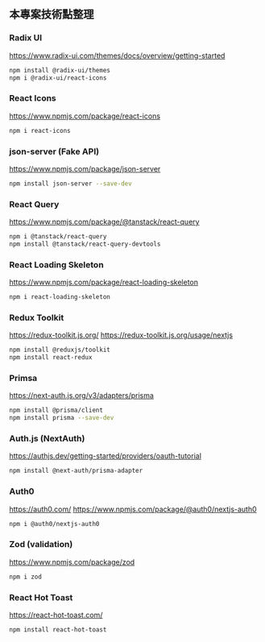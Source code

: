 ## 本專案技術點整理

### Radix UI
https://www.radix-ui.com/themes/docs/overview/getting-started
```bash
npm install @radix-ui/themes
npm i @radix-ui/react-icons
```

### React Icons
https://www.npmjs.com/package/react-icons
```bash
npm i react-icons
```

### json-server (Fake API)
https://www.npmjs.com/package/json-server
```bash
npm install json-server --save-dev
```

### React Query
https://www.npmjs.com/package/@tanstack/react-query
```bash
npm i @tanstack/react-query
npm install @tanstack/react-query-devtools
```

### React Loading Skeleton
https://www.npmjs.com/package/react-loading-skeleton
```bash
npm i react-loading-skeleton
```

### Redux Toolkit
https://redux-toolkit.js.org/
https://redux-toolkit.js.org/usage/nextjs
```bash
npm install @reduxjs/toolkit
npm install react-redux
```

### Primsa
https://next-auth.js.org/v3/adapters/prisma
```bash
npm install @prisma/client
npm install prisma --save-dev
```

### Auth.js (NextAuth)
https://authjs.dev/getting-started/providers/oauth-tutorial
```bash
npm install @next-auth/prisma-adapter
```

### Auth0
https://auth0.com/
https://www.npmjs.com/package/@auth0/nextjs-auth0
```bash
npm i @auth0/nextjs-auth0
```

### Zod (validation)
https://www.npmjs.com/package/zod
```bash
npm i zod
```


### React Hot Toast
https://react-hot-toast.com/
```bash
npm install react-hot-toast
```